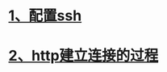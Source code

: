# [1、配置ssh](https://github.com/wenjinlei/Study-Notes/blob/master/docs/%E9%85%8D%E7%BD%AEssh.md#git%E9%85%8D%E7%BD%AEssh)
# [2、http建立连接的过程](https://github.com/wenjinlei/Study-Notes/blob/master/docs/http%E5%BB%BA%E7%AB%8B%E8%BF%9E%E6%8E%A5%E7%9A%84%E8%BF%87%E7%A8%8B.md#http%E5%BB%BA%E7%AB%8B%E8%BF%9E%E6%8E%A5%E7%9A%84%E8%BF%87%E7%A8%8B)